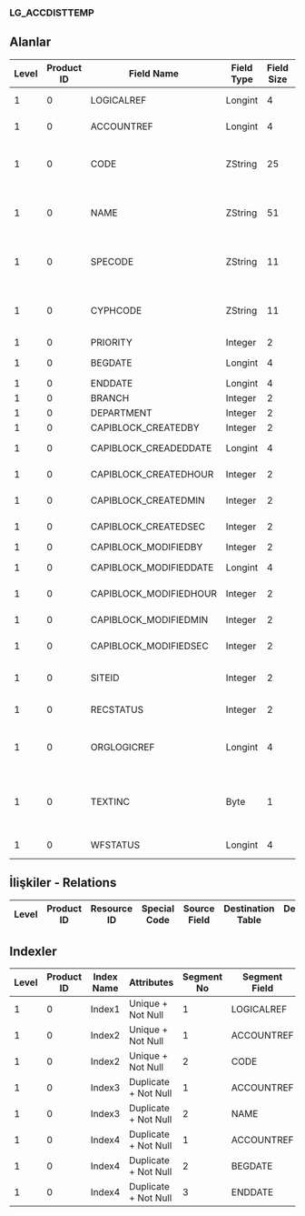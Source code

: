 ### LG_ACCDISTTEMP

## Alanlar

**Level**|**Product ID**|**Field Name**|**Field Type**|**Field Size**|**Field Offset**|**Türkçe Açıklama**|**Expression**
-----|-----|-----|-----|-----|-----|-----|-----
1|0|LOGICALREF|Longint|4|0|Logical Reference|Logical Reference
1|0|ACCOUNTREF|Longint|4|4|EMUHACC LOGICALREF|EMUHACC LOGICALREF
1|0|CODE|ZString|25|8|Genel Muh. Dağıtım Şablonu Kodu|G/L Distribution Template Code
1|0|NAME|ZString|51|33|Genel Muh. Dağıtım Şablonu Açıklaması|G/L Distribution Template Description
1|0|SPECODE|ZString|11|84|Genel Muh. Dağıtım Şablonu Özel Kodu|G/L Distribution Template Aux. Code
1|0|CYPHCODE|ZString|11|95|Genel Muh. Dağıtım Şablonu Yetki Kodu|G/L Distribution Template Auth. Code
1|0|PRIORITY|Integer|2|106|Öncelik|Priority
1|0|BEGDATE|Longint|4|108|Başlangıç tarihi|Start Date
1|0|ENDDATE|Longint|4|112|Bitiş Tarihi|End Date
1|0|BRANCH|Integer|2|116|İşyeri|Division
1|0|DEPARTMENT|Integer|2|118|Bölüm|Department
1|0|CAPIBLOCK_CREATEDBY|Integer|2|120|Oluşturan|Created By
1|0|CAPIBLOCK_CREADEDDATE|Longint|4|122|Oluşturulma Tarihi|Created Date
1|0|CAPIBLOCK_CREATEDHOUR|Integer|2|126|Oluşturulma Saati|Created Hour
1|0|CAPIBLOCK_CREATEDMIN|Integer|2|128|Oluşturulma Dakikası|Created Minute
1|0|CAPIBLOCK_CREATEDSEC|Integer|2|130|Oluşturulma Saniyesi|Created Second
1|0|CAPIBLOCK_MODIFIEDBY|Integer|2|132|Değiştiren|Modified By
1|0|CAPIBLOCK_MODIFIEDDATE|Longint|4|134|Değiştirilme Tarihi|Modified Date
1|0|CAPIBLOCK_MODIFIEDHOUR|Integer|2|138|Değiştirilme Saati|Modified Hour
1|0|CAPIBLOCK_MODIFIEDMIN|Integer|2|140|Değiştirilme Dakikası|Modified Minute
1|0|CAPIBLOCK_MODIFIEDSEC|Integer|2|142|Değiştirilme Saniyesi|Modified Second
1|0|SITEID|Integer|2|144|Veri Merkezi|Data Processing Site
1|0|RECSTATUS|Integer|2|146|Kayıt Durumu|Record Status
1|0|ORGLOGICREF|Longint|4|148|Orijinal Kayıt Log. Ref.|Original Record Logical Reference
1|0|TEXTINC|Byte|1|152|Ayrıntılı Açıklama İçerir (1- Evet, 0- Hayır)|Contains Detail Description (1- Yes, 0- No)
1|0|WFSTATUS|Longint|4|153|Kullanımda Değil|Not In Use

## İlişkiler - Relations

**Level**|**Product ID**|**Resource ID**|**Special Code**|**Source Field**|**Destination Table**|**Destination Field**|**Relation Type**|**Extra Condition**
-----|-----|-----|-----|-----|-----|-----|-----|-----

## Indexler

**Level**|**Product ID**|**Index Name**|**Attributes**|**Segment No**|**Segment Field**|**Sense**
-----|-----|-----|-----|-----|-----|-----
1|0|Index1|Unique + Not Null|1|LOGICALREF|Ascending
1|0|Index2|Unique + Not Null|1|ACCOUNTREF|Ascending
1|0|Index2|Unique + Not Null|2|CODE|Ascending
1|0|Index3|Duplicate + Not Null|1|ACCOUNTREF|Ascending
1|0|Index3|Duplicate + Not Null|2|NAME|Ascending
1|0|Index4|Duplicate + Not Null|1|ACCOUNTREF|Ascending
1|0|Index4|Duplicate + Not Null|2|BEGDATE|Ascending
1|0|Index4|Duplicate + Not Null|3|ENDDATE|Ascending
